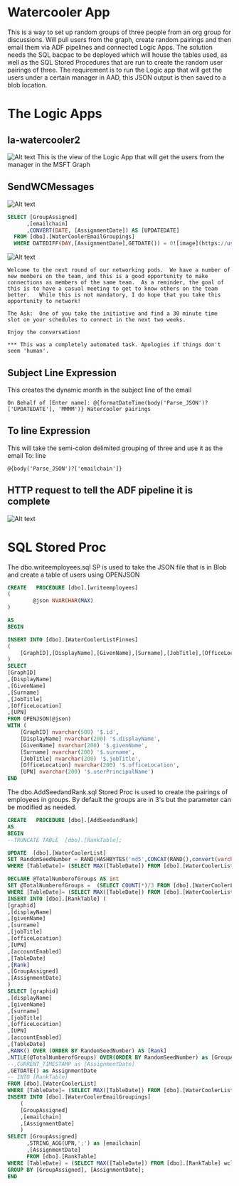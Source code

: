 # Watercooler App
This is a way to set up random groups of three people from an org group for discussions. Will pull users from the graph, create random pairings and then email them via ADF pipelines and connected Logic Apps. The solution needs the SQL bacpac to be deployed which will house the tables used, as well as the SQL Stored Procedures that are run to create the random user pairings of three. The requirement is to run the Logic app that will get the users under a certain manager in AAD, this JSON output is then saved to a blob location.


# The Logic Apps
## la-watercooler2
![Alt text](/images/la-watercooler2.png?raw=true "Get graph info Logic App")
This is the view of the Logic App that will get the users from the manager in the MSFT Graph
## SendWCMessages
![Alt text](/images/SendWCMessagesSQLQuery.png?raw=true "image showing the first two steps of the SendWCMessages Logic App")
```SQL
SELECT [GroupAssigned]
      ,[emailchain]
      ,CONVERT(DATE, [AssignmentDate]) AS [UPDATEDATE]
  FROM [dbo].[WaterCoolerEmailGroupings]
  WHERE DATEDIFF(DAY,[AssignmentDate],GETDATE()) = 0![image](https://user-images.githubusercontent.com/46489667/193861405-824939e4-30fa-469a-84fc-fdce23bc581e.png)
```
![Alt text](/images/SendWCMessagesOutlookMail.png?raw=true "image showing the send mail section of the SendWCMessages Logic App")
```
Welcome to the next round of our networking pods.  We have a number of new members on the team, and this is a good opportunity to make connections as members of the same team.  As a reminder, the goal of this is to have a casual meeting to get to know others on the team better.   While this is not mandatory, I do hope that you take this opportunity to network!  

The Ask:  One of you take the initiative and find a 30 minute time slot on your schedules to connect in the next two weeks.

Enjoy the conversation!

*** This was a completely automated task. Apologies if things don't seem 'human'.
```
## Subject Line Expression
This creates the dynamic month in the subject line of the email
```
On Behalf of [Enter name]: @{formatDateTime(body('Parse_JSON')?['UPDATEDATE'], 'MMMM')} Watercooler pairings
```
## To line Expression
This will take the semi-colon delimited grouping of three and use it as the email To: line
```
@{body('Parse_JSON')?['emailchain']}
```
## HTTP request to tell the ADF pipeline it is complete
![Alt text](/images/SendWCMessagesHTTP.png?raw=true "image showing the HTTP response back to the ADF call")



# SQL Stored Proc

The dbo.writeemployees.sql SP is used to take the JSON file that is in Blob and create a table of users using OPENJSON
```SQL
CREATE   PROCEDURE [dbo].[writeemployees]
(
        @json NVARCHAR(MAX)
)

AS
BEGIN

INSERT INTO [dbo].[WaterCoolerListFinnes]
(
    [GraphID],[DisplayName],[GivenName],[Surname],[JobTitle],[OfficeLocation],[UPN]
)
SELECT 
[GraphID]
,[DisplayName]
,[GivenName]
,[Surname]
,[JobTitle]
,[OfficeLocation]
,[UPN]
FROM OPENJSON(@json)
WITH (
    [GraphID] nvarchar(500) '$.id',
    [DisplayName] nvarchar(200) '$.displayName',
    [GivenName] nvarchar(200) '$.givenName',
    [Surname] nvarchar(200) '$.surname',
    [JobTitle] nvarchar(200) '$.jobTitle',
    [OfficeLocation] nvarchar(200) '$.officeLocation',
    [UPN] nvarchar(200) '$.userPrincipalName')
END
```
The dbo.AddSeedandRank.sql Stored Proc is used to create the pairings of employees in groups. By default the groups are in 3's but the parameter can be modified as needed.
```SQL
CREATE   PROCEDURE [dbo].[AddSeedandRank]
AS
BEGIN
--TRUNCATE TABLE  [dbo].[RankTable];

UPDATE  [dbo].[WaterCoolerList]
SET RandomSeedNumber = RAND(HASHBYTES('md5',CONCAT(RAND(),convert(varchar,[graphid]))))
WHERE [TableDate]= (SELECT MAX([TableDate]) FROM [dbo].[WaterCoolerList] wcl1 WHERE [graphid] = wcl1.[graphid]);

DECLARE @TotalNumberofGroups AS int
SET @TotalNumberofGroups =  (SELECT COUNT(*)/3 FROM [dbo].[WaterCoolerList] 
WHERE [TableDate]= (SELECT MAX([TableDate]) FROM [dbo].[WaterCoolerList] wcl1 WHERE [graphid] = wcl1.[graphid]))
INSERT INTO [dbo].[RankTable] (
[graphid]
,[displayName]
,[givenName]
,[surname]
,[jobTitle]
,[officeLocation]
,[UPN]
,[accountEnabled]
,[TableDate]    
,[Rank]
,[GroupAssigned]
,[AssignmentDate]
)
SELECT [graphid]
,[displayName]
,[givenName]
,[surname]
,[jobTitle]
,[officeLocation]
,[UPN]
,[accountEnabled]
,[TableDate]
,RANK() OVER (ORDER BY RandomSeedNumber) AS [Rank]
,NTILE(@TotalNumberofGroups) OVER(ORDER BY RandomSeedNumber) as [GroupAssigned]
--,CURRENT_TIMESTAMP as [AssignmentDate]
,GETDATE() as AssignmentDate
-- INTO [RankTable]
FROM [dbo].[WaterCoolerList]
WHERE [TableDate]= (SELECT MAX([TableDate]) FROM [dbo].[WaterCoolerList] wcl1 WHERE [graphid] = wcl1.[graphid]);
INSERT INTO [dbo].[WaterCoolerEmailGroupings] 
    (
    [GroupAssigned]
    ,[emailchain]
    ,[AssignmentDate]
    )
SELECT [GroupAssigned]
      ,STRING_AGG(UPN,';') as [emailchain]
      ,[AssignmentDate]
      FROM [dbo].[RankTable]
WHERE [TableDate] = (SELECT MAX([TableDate]) FROM [dbo].[RankTable] wcl1 WHERE [graphid] = wcl1.[graphid])
GROUP BY [GroupAssigned], [AssignmentDate];
END
```

